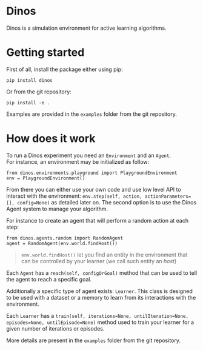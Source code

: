 # Dinos

Dinos is a simulation environment for active learning algorithms.


# Getting started

First of all, install the package either using pip:

    pip install dinos

Or from the git repository:

    pip install -e .

Examples are provided in the `examples` folder from the git repository.


# How does it work

To run a Dinos experiment you need an `Environment` and an `Agent`.  
For instance, an environment may be initialized as follow:

    from dinos.environments.playground import PlaygroundEnvironment
    env = PlaygroundEnvironment()

From there you can either use your own code and use low level API to interact with the environment: `env.step(self, action, actionParameters=[], config=None)` as detailed later on. The second option is to use the Dinos Agent system to manage your algorithm.

For instance to create an agent that will perform a random action at each step:

    from dinos.agents.random import RandomAgent
    agent = RandomAgent(env.world.findHost())

> `env.world.findHost()` let you find an entity in the environment that can be controlled by your learner (we call such entity an *host*)

Each `Agent` has a `reach(self, configOrGoal)` method that can be used to tell the agent to reach a specific goal.

Additionally a specific type of agent exists: `Learner`. This class is designed to be used with a dataset or a memory to learn from its interactions with the environment.

Each `Learner` has a `train(self, iterations=None, untilIteration=None, episodes=None, untilEpisode=None)` method used to train your learner for a given number of iterations or episodes.

More details are present in the `examples` folder from the git repository.
